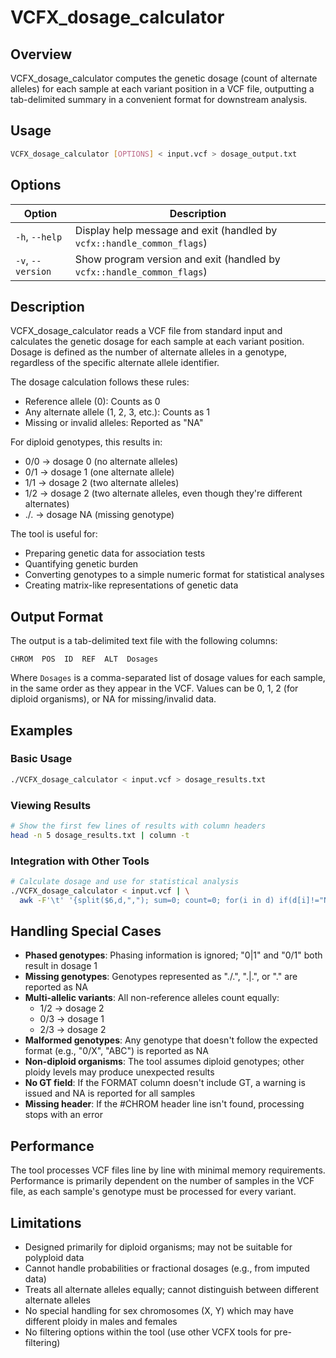 # VCFX_dosage_calculator

## Overview

VCFX_dosage_calculator computes the genetic dosage (count of alternate alleles) for each sample at each variant position in a VCF file, outputting a tab-delimited summary in a convenient format for downstream analysis.

## Usage

```bash
VCFX_dosage_calculator [OPTIONS] < input.vcf > dosage_output.txt
```

## Options

| Option | Description |
|--------|-------------|
| `-h`, `--help` | Display help message and exit (handled by `vcfx::handle_common_flags`) |
| `-v`, `--version` | Show program version and exit (handled by `vcfx::handle_common_flags`) |

## Description

VCFX_dosage_calculator reads a VCF file from standard input and calculates the genetic dosage for each sample at each variant position. Dosage is defined as the number of alternate alleles in a genotype, regardless of the specific alternate allele identifier.

The dosage calculation follows these rules:
- Reference allele (0): Counts as 0
- Any alternate allele (1, 2, 3, etc.): Counts as 1
- Missing or invalid alleles: Reported as "NA"

For diploid genotypes, this results in:
- 0/0 → dosage 0 (no alternate alleles)
- 0/1 → dosage 1 (one alternate allele)
- 1/1 → dosage 2 (two alternate alleles)
- 1/2 → dosage 2 (two alternate alleles, even though they're different alternates)
- ./. → dosage NA (missing genotype)

The tool is useful for:
- Preparing genetic data for association tests
- Quantifying genetic burden
- Converting genotypes to a simple numeric format for statistical analyses
- Creating matrix-like representations of genetic data

## Output Format

The output is a tab-delimited text file with the following columns:

```
CHROM  POS  ID  REF  ALT  Dosages
```

Where `Dosages` is a comma-separated list of dosage values for each sample, in the same order as they appear in the VCF. Values can be 0, 1, 2 (for diploid organisms), or NA for missing/invalid data.

## Examples

### Basic Usage

```bash
./VCFX_dosage_calculator < input.vcf > dosage_results.txt
```

### Viewing Results

```bash
# Show the first few lines of results with column headers
head -n 5 dosage_results.txt | column -t
```

### Integration with Other Tools

```bash
# Calculate dosage and use for statistical analysis
./VCFX_dosage_calculator < input.vcf | \
  awk -F'\t' '{split($6,d,","); sum=0; count=0; for(i in d) if(d[i]!="NA") {sum+=d[i]; count++} if(count>0) print $1,$2,$3,sum/count}' > avg_dosage.txt
```

## Handling Special Cases

- **Phased genotypes**: Phasing information is ignored; "0|1" and "0/1" both result in dosage 1
- **Missing genotypes**: Genotypes represented as "./.", ".|.", or "." are reported as NA
- **Multi-allelic variants**: All non-reference alleles count equally:
  - 1/2 → dosage 2 
  - 0/3 → dosage 1
  - 2/3 → dosage 2
- **Malformed genotypes**: Any genotype that doesn't follow the expected format (e.g., "0/X", "ABC") is reported as NA
- **Non-diploid organisms**: The tool assumes diploid genotypes; other ploidy levels may produce unexpected results
- **No GT field**: If the FORMAT column doesn't include GT, a warning is issued and NA is reported for all samples
- **Missing header**: If the #CHROM header line isn't found, processing stops with an error

## Performance

The tool processes VCF files line by line with minimal memory requirements. Performance is primarily dependent on the number of samples in the VCF file, as each sample's genotype must be processed for every variant.

## Limitations

- Designed primarily for diploid organisms; may not be suitable for polyploid data
- Cannot handle probabilities or fractional dosages (e.g., from imputed data)
- Treats all alternate alleles equally; cannot distinguish between different alternate alleles
- No special handling for sex chromosomes (X, Y) which may have different ploidy in males and females
- No filtering options within the tool (use other VCFX tools for pre-filtering) 
